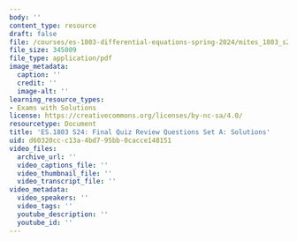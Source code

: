 ```yaml
---
body: ''
content_type: resource
draft: false
file: /courses/es-1803-differential-equations-spring-2024/mites_1803_s24_practice-final-qa.pdf
file_size: 345009
file_type: application/pdf
image_metadata:
  caption: ''
  credit: ''
  image-alt: ''
learning_resource_types:
- Exams with Solutions
license: https://creativecommons.org/licenses/by-nc-sa/4.0/
resourcetype: Document
title: 'ES.1803 S24: Final Quiz Review Questions Set A: Solutions'
uid: d60320cc-c13a-4bd7-95bb-0cacce148151
video_files:
  archive_url: ''
  video_captions_file: ''
  video_thumbnail_file: ''
  video_transcript_file: ''
video_metadata:
  video_speakers: ''
  video_tags: ''
  youtube_description: ''
  youtube_id: ''
---
```

